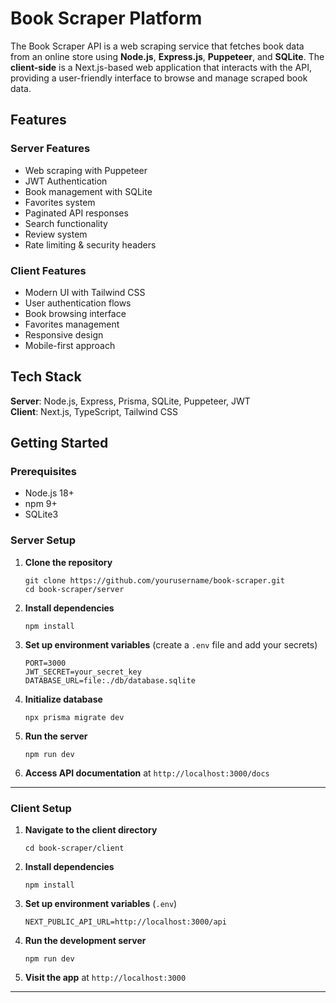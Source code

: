 
# Book Scraper Platform
The Book Scraper API is a web scraping service that fetches book data from an online store using **Node.js**, **Express.js**, **Puppeteer**, and **SQLite**. The **client-side** is a Next.js-based web application that interacts with the API, providing a user-friendly interface to browse and manage scraped book data.


## Features

### Server Features
- Web scraping with Puppeteer
-  JWT Authentication
-  Book management with SQLite
-  Favorites system
-  Paginated API responses
-  Search functionality
-  Review system
-  Rate limiting & security headers

### Client Features
-  Modern UI with Tailwind CSS
- User authentication flows
-  Book browsing interface
-  Favorites management
-  Responsive design
-  Mobile-first approach

## Tech Stack

 **Server**:  Node.js, Express, Prisma, SQLite, Puppeteer, JWT                   
 **Client**: Next.js, TypeScript, Tailwind CSS
                                
## Getting Started

### Prerequisites
- Node.js 18+
- npm 9+
- SQLite3

### Server Setup

1.  **Clone the repository**
    
    ```
    git clone https://github.com/yourusername/book-scraper.git
    cd book-scraper/server
    ```
    
2.  **Install dependencies**
    
    ```
    npm install
    ```
    
3.  **Set up environment variables** (create a `.env` file and add your secrets)
    
    ```
    PORT=3000
    JWT_SECRET=your_secret_key
    DATABASE_URL=file:./db/database.sqlite
    ```
    
4.  **Initialize database**
    
    ```
    npx prisma migrate dev
    ```
    
5.  **Run the server**
    
    ```
    npm run dev
    ```
    
6.  **Access API documentation** at `http://localhost:3000/docs`
    

----------
### Client Setup

1.  **Navigate to the client directory**
    
    ```
    cd book-scraper/client
    ```
    
2.  **Install dependencies**
    
    ```
    npm install
    ```
    
3.  **Set up environment variables** (`.env`)
    
    ```
    NEXT_PUBLIC_API_URL=http://localhost:3000/api
    ```
    
4.  **Run the development server**
    
    ```
    npm run dev
    ```
    
5.  **Visit the app** at `http://localhost:3000`
    

----------

